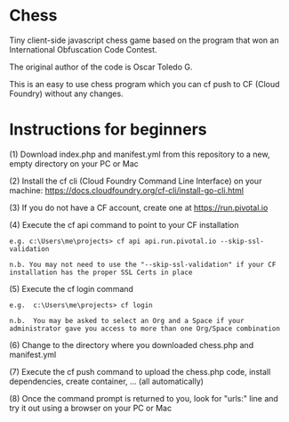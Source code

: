 # Chess
Tiny client-side javascript chess game based on the program that won an International Obfuscation Code Contest. 

The original author of the code is Oscar Toledo G.

This is an easy to use chess program which you can cf push to CF (Cloud Foundry) without any changes.

# Instructions for beginners
(1) Download index.php and manifest.yml from this repository to a new, empty directory on your PC or Mac

(2) Install the cf cli (Cloud Foundry Command Line Interface) on your machine: https://docs.cloudfoundry.org/cf-cli/install-go-cli.html

(3) If you do not have a CF account, create one at https://run.pivotal.io

(4) Execute the cf api command to point to your CF installation

    e.g. c:\Users\me\projects> cf api api.run.pivotal.io --skip-ssl-validation
    
    n.b. You may not need to use the "--skip-ssl-validation" if your CF installation has the proper SSL Certs in place

(5) Execute the cf login command 
    
    e.g.  c:\Users\me\projects> cf login
    
    n.b.  You may be asked to select an Org and a Space if your administrator gave you access to more than one Org/Space combination

(6) Change to the directory where you downloaded chess.php and manifest.yml

(7) Execute the cf push command to upload the chess.php code, install dependencies, create container, ... (all automatically)

(8) Once the command prompt is returned to you, look for "urls:" line and try it out using a browser on your PC or Mac

